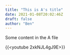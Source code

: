 ```yaml
---
title: "This is A's title"
date: 2021-01-08T20:02:46Z
draft: false
author: "Ben"
---
```


Some content in the A file


{{<youtube 2xkNJL4gJ9E>}}